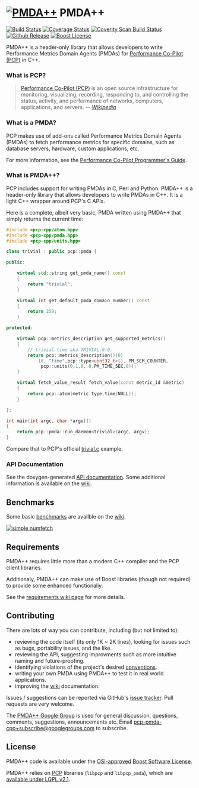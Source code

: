 # [![PMDA++](https://f.cloud.github.com/assets/5195222/1797017/fcae7e82-6a9f-11e3-90e0-191374ae939b.png)](#) PMDA++
[![Build Status](http://img.shields.io/travis/pcolby/pcp-pmda-cpp/master.svg)](https://travis-ci.org/pcolby/pcp-pmda-cpp)
[![Coverage Status](http://img.shields.io/coveralls/pcolby/pcp-pmda-cpp.svg)](https://coveralls.io/r/pcolby/pcp-pmda-cpp)
[![Coverity Scan Build Status](https://scan.coverity.com/projects/2973/badge.svg)](https://scan.coverity.com/projects/2973)
[![Github Release](http://img.shields.io/github/release/pcolby/pcp-pmda-cpp.svg)](https://github.com/pcolby/pcp-pmda-cpp/releases/latest)
[![Boost License](http://img.shields.io/badge/license-boost-blue.svg)](http://www.boost.org/users/license.html)

PMDA++ is a header-only library that allows developers to write Performance
Metrics Domain Agents (PMDAs) for [Performance Co-Pilot
(PCP)](http://pcp.io/) in C++.

### What is PCP?

> [Performance Co-Pilot (PCP)](http://pcp.io/) is an open source
infrastructure for monitoring, visualizing, recording, responding to,
and controlling the status, activity, and performance of networks, computers,
applications, and servers.
-- <cite>[Wikipedia](https://en.wikipedia.org/wiki/Performance_Co-Pilot)</cite>

### What is a PMDA?

PCP makes use of add-ons called Performance Metrics Domain Agents (PMDAs) to
fetch performance metrics for specific domains, such as database servers,
hardware, custom applications, etc.

For more information, see the [Performance Co-Pilot Programmer's
Guide](http://www.pcp.io/doc/pcp-programmers-guide.pdf).

### What is PMDA++?

PCP includes support for writing PMDAs in C, Perl and Python.  PMDA++ is a
header-only library that allows developers to write PMDAs in C++.  It is a
light C++ wrapper around PCP's C APIs.

Here is a complete, albeit very basic, PMDA written using PMDA++ that simply
returns the current time:

```c++
#include <pcp-cpp/atom.hpp>
#include <pcp-cpp/pmda.hpp>
#include <pcp-cpp/units.hpp>

class trivial : public pcp::pmda {

public:

    virtual std::string get_pmda_name() const
    {
        return "trivial";
    }

    virtual int get_default_pmda_domain_number() const
    {
        return 250;
    }

protected:

    virtual pcp::metrics_description get_supported_metrics()
    {
        // trivial.time aka TRIVIAL:0:0.
        return pcp::metrics_description()(0)
            (0, "time",pcp::type<uint32_t>(), PM_SEM_COUNTER,
             pcp::units(0,1,0, 0,PM_TIME_SEC,0));
    }

    virtual fetch_value_result fetch_value(const metric_id &metric)
    {
        return pcp::atom(metric.type,time(NULL));
    }

};

int main(int argc, char *argv[])
{
    return pcp::pmda::run_daemon<trivial>(argc, argv);
}
```

Compare that to PCP's official [trivial.c](https://github.com/performancecopilot/pcp/blob/master/src/pmdas/trivial/trivial.c) example.

### API Documentation

See the doxygen-generated [API documentation](
http://pcolby.github.io/pcp-pmda-cpp/api/annotated.html). Some additional
information is available on the [wiki].

## Benchmarks

Some basic [benchmarks](https://github.com/pcolby/pcp-pmda-cpp/wiki/Benchmarks) are availble on the [wiki].

[![simple numfetch](https://f.cloud.github.com/assets/5195222/1700167/56531708-5ff7-11e3-8baf-80d1f3c72234.png)](https://github.com/pcolby/pcp-pmda-cpp/wiki/Benchmarks)

## Requirements

PMDA++ requires little more than a modern C++ compiler and the PCP client libraries.

Additionaly, PMDA++ can make use of Boost libraries (though not required) to provide some enhanced functionaliy.

See the [requirements wiki page](https://github.com/pcolby/pcp-pmda-cpp/wiki/Requirements) for more details.

## Contributing

There are lots of way you can contribute, including (but not limited to):
* reviewing the code itself (its only 1K ~ 2K lines), looking for issues such as
bugs, portability issues, and the like.
* reviewing the API, suggesting improvments such as more intuitive naming and
future-proofing.
* identifying violations of the project's desired [conventions](https://github.com/pcolby/pcp-pmda-cpp/wiki/conventions).
* writing your own PMDA using PMDA++ to test it in real world applications.
* improving the [wiki] documentation.

Issues / suggestions can be reported via GitHub's [issue
tracker](https://github.com/pcolby/pcp-pmda-cpp/issues). Pull requests are very
welcome.

The [PMDA++ Google Group](http://groups.google.com/group/pcp-pmda-cpp/)
is used for general discussion, questions, comments, suggestions, announcements
etc.  Email pcp-pmda-cpp+subscribe@googlegroups.com to subscribe.

## License

PMDA++ code is available under the [OSI-approved](http://opensource.org/licenses/BSL-1.0)
[Boost Software License](http://www.boost.org/users/license.html).

PMDA++ relies on [PCP](http://pcp.io/) libraries (`libpcp` and `libpcp_pmda`),
which are [available under LGPL v2.1](http://pcp.io/faq.html#Q1b).

[wiki]: https://github.com/pcolby/pcp-pmda-cpp/wiki "PMDA++ Wiki"
